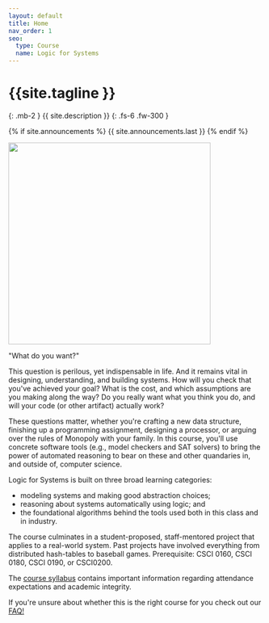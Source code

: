 ```yaml
---
layout: default
title: Home
nav_order: 1
seo:
  type: Course
  name: Logic for Systems
---
```


#  {{site.tagline }} 
{: .mb-2 }
{{ site.description }}
{: .fs-6 .fw-300 }

{% if site.announcements %} {{ site.announcements.last }} {% endif %}

<img src="https://csci1710.github.io//2022/assets/images/06.jpg" align="center" width="400">

"What do you want?"


This question is perilous, yet indispensable in life. And it remains vital in designing, understanding, and building systems. How will you check that you've achieved your goal? What is the cost, and which assumptions are you making along the way? Do you really want what you think you do, and will your code (or other artifact) actually work?

These questions matter, whether you're crafting a new data structure, finishing up a programming assignment, designing a processor, or arguing over the rules of Monopoly with your family. In this course, you'll use concrete software tools (e.g., model checkers and SAT solvers) to bring the power of automated reasoning to bear on these and other quandaries in, and outside of, computer science. 

Logic for Systems is built on three broad learning categories:
  * modeling systems and making good abstraction choices;
  * reasoning about systems automatically using logic; and
  * the foundational algorithms behind the tools used both in this class and in industry.

The course culminates in a student-proposed, staff-mentored project that applies to a real-world system. Past projects have involved everything from distributed hash-tables to baseball games. Prerequisite: CSCI 0160, CSCI 0180, CSCI 0190, or CSCI0200.

The [course syllabus](https://docs.google.com/document/d/1OJIFeb0txsfBKQnD78BGDRx-d2LDnh7SyH8Ejhik96c/preview) contains important information regarding attendance expectations and academic integrity.

If you're unsure about whether this is the right course for you check out our [FAQ!](https://docs.google.com/document/d/e/2PACX-1vQek5FgRtgmr7rdxOnq5qzTIaRoVcc0dN4dERg5qu4oJ4hTCAmWJkrBbNWUdm_zsMRtQOmzpG17fWQK/pub)
